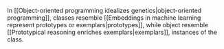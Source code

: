 ---
---

In [[Object-oriented programming idealizes genetics|object-oriented programming]], classes resemble [[Embeddings in machine learning represent prototypes or exemplars|prototypes]], while object resemble [[Prototypical reasoning enriches exemplars|exemplars]], instances of the class.